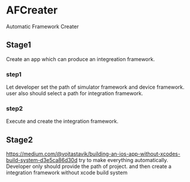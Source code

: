 # AFCreater
Automatic Framework Creater


## Stage1
Create an app which can produce an integreation framework.

### step1
Let developer set the path of simulator framework and device framework.
user also should select a path for integration framework.
### step2
Execute and create the integration framework.


## Stage2
https://medium.com/@vojtastavik/building-an-ios-app-without-xcodes-build-system-d3e5ca86d30d
try to make everything automatically.
Developer only should provide the path of project.
and then create a integration framework without xcode build system
